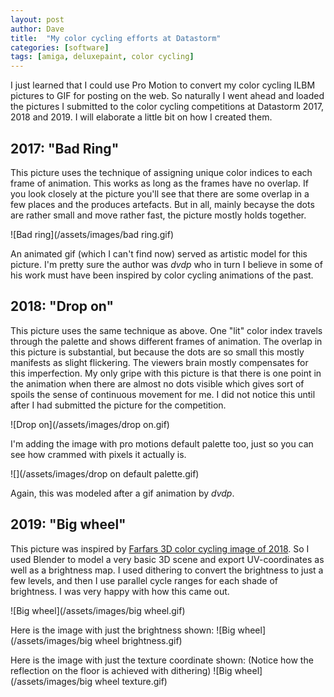 ```yaml
---
layout: post
author: Dave
title:  "My color cycling efforts at Datastorm"
categories: [software]
tags: [amiga, deluxepaint, color cycling]
---
```


I just learned that I could use Pro Motion to convert my color cycling ILBM pictures to GIF for posting on the web. So naturally I went ahead and loaded the pictures I submitted to the color cycling competitions at Datastorm 2017, 2018 and 2019. I will elaborate a little bit on how I created them.

## 2017: "Bad Ring"

This picture uses the technique of assigning unique color indices to each frame of animation. This works as long as the frames have no overlap. If you look closely at the picture you'll see that there are some overlap in a few places and the produces artefacts. But in all, mainly becayse the dots are rather small and move rather fast, the picture mostly holds together.

![Bad ring](/assets/images/bad ring.gif)

An animated gif (which I can't find now) served as artistic model for this picture. I'm pretty sure the author was *dvdp* who in turn I believe in some of his work must have been inspired by color cycling animations of the past.

## 2018: "Drop on"

This picture uses the same technique as above. One "lit" color index travels through the palette and shows different frames of animation. The overlap in this picture is substantial, but because the dots are so small this mostly manifests as slight flickering. The viewers brain mostly compensates for this imperfection. My only gripe with this picture is that there is one point in the animation when there are almost no dots visible which gives sort of spoils the sense of continuous movement for me. I did not notice this until after I had submitted the picture for the competition.

![Drop on](/assets/images/drop on.gif)

I'm adding the image with pro motions default palette too, just so you can see how crammed with pixels it actually is.

![](/assets/images/drop on default palette.gif)

Again, this was modeled after a gif animation by *dvdp*.

## 2019: "Big wheel"

This picture was inspired by [Farfars 3D color cycling image of 2018](https://demozoo.org/productions/191203/). So I used Blender to model a very basic 3D scene and export UV-coordinates as well as a brightness map. I used dithering to convert the brightness to just a few levels, and then I use parallel cycle ranges for each shade of brightness. I was very happy with how this came out.

![Big wheel](/assets/images/big wheel.gif)

Here is the image with just the brightness shown:
![Big wheel](/assets/images/big wheel brightness.gif)

Here is the image with just the texture coordinate shown:
(Notice how the reflection on the floor is achieved with dithering)
![Big wheel](/assets/images/big wheel texture.gif)

